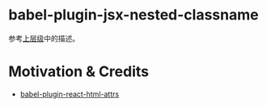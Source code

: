 # babel-plugin-jsx-nested-classname

参考[上层级](../)中的描述。

# Motivation & Credits

* [babel-plugin-react-html-attrs](https://github.com/insin/babel-plugin-react-html-attrs)
